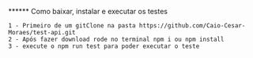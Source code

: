****** Como baixar, instalar e executar os testes

    1 - Primeiro de um gitClone na pasta https://github.com/Caio-Cesar-Moraes/test-api.git
    2 - Após fazer download rode no terminal npm i ou npm install
    3 - execute o npm run test para poder executar o teste